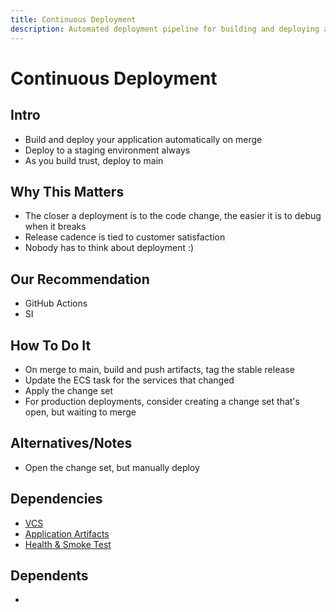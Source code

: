 ```yaml
---
title: Continuous Deployment
description: Automated deployment pipeline for building and deploying applications on merge
---
```


# Continuous Deployment

## Intro
* Build and deploy your application automatically on merge
* Deploy to a staging environment always
* As you build trust, deploy to main

## Why This Matters
* The closer a deployment is to the code change, the easier it is to debug when it breaks
* Release cadence is tied to customer satisfaction
* Nobody has to think about deployment :)

## Our Recommendation
* GitHub Actions
* SI

## How To Do It
* On merge to main, build and push artifacts, tag the stable release
* Update the ECS task for the services that changed
* Apply the change set
* For production deployments, consider creating a change set that's open, but waiting to merge

## Alternatives/Notes
* Open the change set, but manually deploy

## Dependencies
* [VCS](/foundation/vcs)
* [Application Artifacts](/application/application-artifacts)
* [Health & Smoke Test](/compute/health-smoke-test)

## Dependents
*